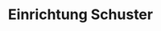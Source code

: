 ---
title: "Einrichtung Schuster"
url: /weilheim-in-oberbayern/einrichtung-schuster/
shop: Möbel
---